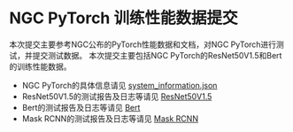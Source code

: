 <!-- omit in toc -->
# NGC PyTorch 训练性能数据提交

本次提交主要参考NGC公布的PyTorch性能数据和文档，对NGC PyTorch进行测试，并提交测试数据。
本次提交主要包括NGC PyTorch的ResNet50V1.5和Bert的训练性能数据。

- NGC PyTorch的具体信息请见 [system_information.json](./system_information.json)
- ResNet50V1.5的测试报告及日志等请见 [ResNet50V1.5](./resnet50/code/README.md)
- Bert的测试报告及日志等请见 [Bert](./bert/code/README.md)
- Mask RCNN的测试报告及日志等请见 [Mask RCNN](./mask_rcnn/code/README.md)
